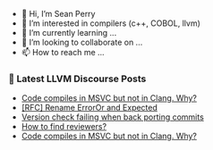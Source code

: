 - 👋 Hi, I’m Sean Perry
- 👀 I’m interested in compilers (c++, COBOL, llvm)
- 🌱 I’m currently learning ...
- 💞️ I’m looking to collaborate on ...
- 📫 How to reach me ...

<!---
s66perry/s66perry is a ✨ special ✨ repository because its `README.md` (this file) appears on your GitHub profile.
You can click the Preview link to take a look at your changes.
--->
### 📕 Latest LLVM Discourse Posts

<!-- DISCOURSE-LLVM:START -->
- [Code compiles in MSVC but not in Clang. Why?](https://discourse.llvm.org/t/code-compiles-in-msvc-but-not-in-clang-why/74816#post_3)
- [[RFC] Rename ErrorOr and Expected](https://discourse.llvm.org/t/rfc-rename-erroror-and-expected/74365?page=2#post_25)
- [Version check failing when back porting commits](https://discourse.llvm.org/t/version-check-failing-when-back-porting-commits/74818#post_1)
- [How to find reviewers?](https://discourse.llvm.org/t/how-to-find-reviewers/74803#post_4)
- [Code compiles in MSVC but not in Clang. Why?](https://discourse.llvm.org/t/code-compiles-in-msvc-but-not-in-clang-why/74816#post_2)
<!-- DISCOURSE-LLVM:END -->
